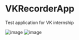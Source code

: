 # VKRecorderApp
Test application for VK internship


![image](https://user-images.githubusercontent.com/45011195/160445004-b3e6b02d-2d73-4897-897d-2f0342c1e8c1.png)
![image](https://user-images.githubusercontent.com/45011195/160445114-c4264ba1-daed-4b7b-bf62-b1091e464479.png)
